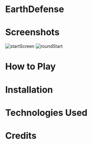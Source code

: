 # EarthDefense
# Screenshots
![startScreen](https://user-images.githubusercontent.com/114516481/202484822-84692321-1234-4824-b2bf-e1bbc3720269.PNG)
![roundStart](https://user-images.githubusercontent.com/114516481/202484836-f26a800d-5b78-498f-86d1-82f7dddbc191.PNG)
# How to Play
# Installation
# Technologies Used
# Credits
